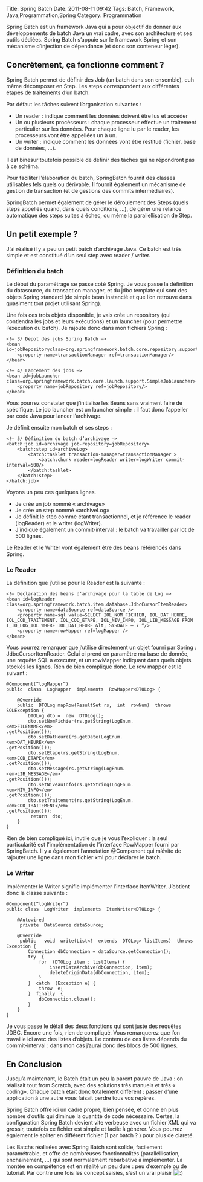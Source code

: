 Title: Spring Batch
Date: 2011-08-11 09:42
Tags:  Batch, Framework, Java,Programmation,Spring
Category: Programmation

Spring Batch est un framework Java qui a pour objectif de donner aux
développements de batch Java un vrai cadre, avec son architecture et ses outils
dédiées. Spring Batch s’appuie sur le framework Spring et son mécanisme
d’injection de dépendance (et donc son conteneur léger).

<h2 lang="fr-FR"> Concrètement, ça fonctionne comment ? </h2>

Spring Batch permet de définir des Job (un batch dans son ensemble), euh même
décomposer en Step. Les steps correspondent aux différentes étapes de
traitements d’un batch.

Par défaut les tâches suivent l’organisation suivantes :



*    Un reader : indique comment les données doivent être lus et accéder
*    Un ou plusieurs procésseurs : chaque processeur effectue un traitement
particulier sur les données. Pour chaque ligne lu par le reader, les
processeurs vont être appellées un à un.
*    Un writer : indique comment les données vont être restitué (fichier, base de
données, …).

Il est binesur toutefois possible de définir des tâches qui ne répondront pas
à ce schéma.

Pour faciliter l’élaboration du batch, SpringBatch fournit des classes
utilisables tels quels ou dérivable. Il fournit également un mécanisme de
gestion de transaction (et de gestions des commits intermédiaires).

SpringBatch permet également de gérer le déroulement des Steps (quels steps
appellés quand, dans quels conditions, …), de gérer une relance automatique
des steps suites à échec, ou même la parallellisation de Step.

<h2 lang="fr-FR"> Un petit exemple ? </h2>

J’ai réalisé il y a peu un petit batch d’archivage Java. Ce batch est
très simple et est constitué d’un seul step avec reader / writer.

<h3 lang="fr-FR"> Définition du batch </h3>

Le début du paramétrage se passe coté Spring. Je vous passe la définition du
datasource, du transaction manager, et du jdbc template qui sont des objets
Spring standard (de simple bean instancié et que l’on retrouve dans quasiment
tout projet utilisant Spring).

Une fois ces trois objets disponible, je vais crée un repository (qui
contiendra les jobs et leurs exécutions) et un launcher (pour permettre
l’exécution du batch). Je rajoute donc dans mon fichiers Spring :

    
    <!– 3/ Depot des jobs Spring Batch –>
    <bean id=jobRepositoryclass=org.springframework.batch.core.repository.support.MapJobRepositoryFactoryBean>
    	<property name=transactionManager ref=transactionManager/>
    </bean>
    
    <!– 4/ Lancement des jobs –>
    <bean id=jobLauncher class=org.springframework.batch.core.launch.support.SimpleJobLauncher>
    	<property name=jobRepository ref=jobRepository/>
    </bean>
    
Vous pourrez constater que j’initialise les Beans sans vraiment faire de
spécifique. Le job launcher est un launcher simple : il faut donc l’appeller
par code Java pour lancer l’archivage.

Je définit ensuite mon batch et ses steps :

    
    <!– 5/ Définition du batch d’archivage –>
    <batch:job id=archivage job-repository=jobRepository>
    	<batch:step id=archiveLog>
    		<batch:tasklet transaction-manager=transactionManager >
    			<batch:chunk reader=logReader writer=logWriter commit-interval=500/>
    		</batch:tasklet>
    	</batch:step>
    </batch:job>
    
Voyons un peu ces quelques lignes.



-    Je crée un job nommé « archivage»
-    Je crée un step nommé «archiveLog»
-    Je définit le step comme étant transactionnel, et je référence le reader
(logReader) et le writer (logWriter).
-    J’indique également un commit-interval : le batch va travailler par lot de
500 lignes.

Le Reader et le Writer vont également être des beans référencés dans
Spring.

<h3 lang="fr-FR"> Le Reader </h3>

La définition que j’utilise pour le Reader est la suivante :

    
    <!– Declaration des beans d’archivage pour la table de Log –>
    <bean id=logReader class=org.springframework.batch.item.database.JdbcCursorItemReader>
    	<property name=dataSource ref=dataSource />
    	<property name=sql value=SELECT IOL_NOM_FICHIER, IOL_DAT_HEURE, IOL_COD_TRAITEMENT, IOL_COD_ETAPE, IOL_NIV_INFO, IOL_LIB_MESSAGE FROM T_IO_LOG_IOL WHERE IOL_DAT_HEURE &lt; SYSDATE – 7 “/>
    	<property name=rowMapper ref=logMapper />
    </bean>
    
Vous pourrez remarquer que j’utilise directement un objet fourni par Spring :
JdbcCursorItemReader. Celui ci prend en paramètre ma base de donnée, une
requête SQL a executer, et un rowMapper indiquant dans quels objets stockés
les lignes. Rien de bien compliqué donc. Le row mapper est le suivant :

    
    @Component(“logMapper”)
    public  class  LogMapper  implements  RowMapper<DTOLog> {
    
    	@Override
    	public  DTOLog mapRow(ResultSet rs,  int  rowNum)  throws  SQLException {
    		DTOLog dto =  new  DTOLog();
    		dto.setNomFichier(rs.getString(LogEnum.
    <em>FILENAME</em>
    .getPosition()));
    		dto.setDatHeure(rs.getDate(LogEnum.
    <em>DAT_HEURE</em>
    .getPosition()));
    		dto.setEtape(rs.getString(LogEnum.
    <em>COD_ETAPE</em>
    .getPosition()));
    		dto.setMessage(rs.getString(LogEnum.
    <em>LIB_MESSAGE</em>
    .getPosition()));
    		dto.setNiveauInfo(rs.getString(LogEnum.
    <em>NIV_INFO</em>
    .getPosition()));
    		dto.setTraitement(rs.getString(LogEnum.
    <em>COD_TRAITEMENT</em>
    .getPosition()));
    		 return  dto;
    	}
    }
    
    
Rien de bien compliqué ici, inutile que je vous l’expliquer : la seul
particularité est l’implémentation de l’interface RowMapper fourni par
SpringBatch. Il y a également l’annotation @Component qui m’évite de
rajouter une ligne dans mon fichier xml pour déclarer le batch.

<h3 lang="fr-FR"> Le Writer </h3>

Implémenter le Writer signifie implémenter l’interface ItemWriter.
J’obtient donc la classe suivante :

    
    @Component(“logWriter”)
    public class  LogWriter  implements  ItemWriter<DTOLog> {
    
    	@Autowired
    	 private  DataSource dataSource;
    
    	@Override
    	 public   void  write(List<?  extends  DTOLog> listItems)  throws  Exception {
    		Connection dbConnection = dataSource.getConnection();
    		try  {
    			for  (DTOLog item : listItems) {
    				insertDataArchive(dbConnection, item);
    				deleteOriginData(dbConnection, item);
    			}
    		}  catch  (Exception e) {
    			throw  e;
    		}  finally  {
    			dbConnection.close();
    		}
    	}
    }
    
Je vous passe le détail des deux fonctions qui sont juste des requêtes JDBC.
Encore une fois, rien de compliqué. Vous remarquerez que l’on travaille ici
avec des listes d’objets. Le contenu de ces listes dépends du commit-interval :
 dans mon cas j’aurai donc des blocs de 500 lignes.

<h2 lang="fr-FR"> En Conclusion </h2>

Jusqu’à maintenant, le Batch était un peu la parent pauvre de Java : on
réalisait tout from Scratch, avec des solutions très manuels et très «
coding». Chaque batch était donc totalement différent : passer d’une
application à une autre vous faisait perdre tous vos repères.

Spring Batch offre ici un cadre propre, bien pensée, et donne en plus nombre
d’outils qui diminue la quantité de code nécessaire. Certes, la
configuration Spring Batch devient vite verbeuse avec un fichier XML qui va
grossir, toutefois ce fichier est simple et facile à générer. Vous pourrez
également le spliter en différent fichier (1 par batch ? ) pour plus de
clareté.

Les Batchs réalisées avec Spring Batch sont solide, facilement paramétrable,
et offre de nombreuses fonctionnalités (paralléllisation, enchainement, …)
qui sont normalement rébarbative à implémenter. La montée en compétence est
en réalité un peu dure : peu d’exemple ou de tutorial. Par contre une fois
les concept saisies, s’est un vrai plaisir <img alt=":)" class="wp-smiley"
src="http://armaklan.org/blog/wp-includes/images/smilies/icon_smile.gif"/>


